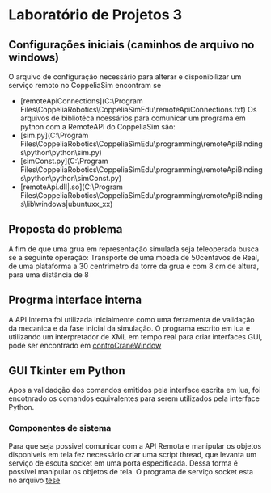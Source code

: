# Laboratório de Projetos 3

## Configurações iniciais (caminhos de arquivo no windows)
O arquivo de configuração necessário para alterar e disponibilizar um serviço remoto no CoppeliaSim encontram se 
* [remoteApiConnections](C:\Program Files\CoppeliaRobotics\CoppeliaSimEdu\remoteApiConnections.txt)
Os arquivos de bibliotéca ncessários para comunicar um programa em python com a RemoteAPI do CoppeliaSim são:
* [sim.py](C:\Program Files\CoppeliaRobotics\CoppeliaSimEdu\programming\remoteApiBindings\python\python\sim.py) 
* [simConst.py](C:\Program Files\CoppeliaRobotics\CoppeliaSimEdu\programming\remoteApiBindings\python\python\simConst.py)
* [remoteApi.dll|.so](C:\Program Files\CoppeliaRobotics\CoppeliaSimEdu\programming\remoteApiBindings\lib\windows|ubuntuxx_xx) 

## Proposta do problema
A fim de que uma grua em representação simulada seja teleoperada busca se a seguinte operação:
Transporte de uma moeda de 50centavos de Real, de uma plataforma a 30 centrimetro da torre da grua 
e com 8 cm de altura, para uma distância de 8 

## Progrma interface interna
A API Interna foi utilizada inicialmente como uma ferramenta de validação da mecanica e da fase inicial da simulação.
O programa escrito em lua e utilizando um interpretador de XML em tempo real para criar interfaces GUI, pode ser encontrado em 
[controCraneWindow](/controlCraneWindow.lua)


## GUI Tkinter em Python
Apos a validadção dos comandos emitidos pela interface escrita em lua, foi encotnrado os comandos equivalentes para serem 
utilizados pela interface Python.

### Componentes de sistema
Para que seja possivel comunicar com a API Remota e manipular os objetos disponiveis em tela fez necessário criar uma script
thread, que levanta um serviço de escuta socket em uma porta especificada. Dessa forma é possível manipular os objetos de tela.
O programa de serviço socket esta no arquivo [tese](/teste.lua)

